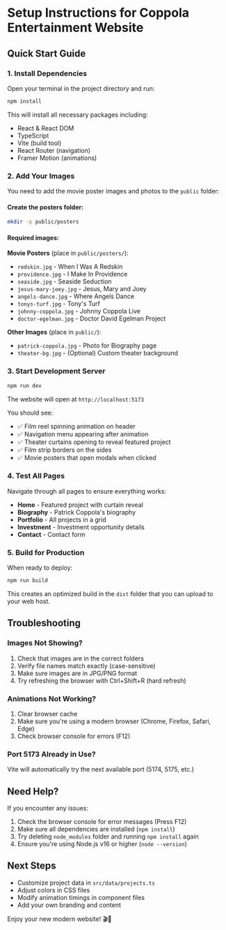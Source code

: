 # Setup Instructions for Coppola Entertainment Website

## Quick Start Guide

### 1. Install Dependencies

Open your terminal in the project directory and run:

```bash
npm install
```

This will install all necessary packages including:
- React & React DOM
- TypeScript
- Vite (build tool)
- React Router (navigation)
- Framer Motion (animations)

### 2. Add Your Images

You need to add the movie poster images and photos to the `public` folder:

#### Create the posters folder:
```bash
mkdir -p public/posters
```

#### Required images:

**Movie Posters** (place in `public/posters/`):
- `redskin.jpg` - When I Was A Redskin
- `providence.jpg` - I Make In Providence
- `seaside.jpg` - Seaside Seduction
- `jesus-mary-joey.jpg` - Jesus, Mary and Joey
- `angels-dance.jpg` - Where Angels Dance
- `tonys-turf.jpg` - Tony's Turf
- `johnny-coppola.jpg` - Johnny Coppola Live
- `doctor-egelman.jpg` - Doctor David Egelman Project

**Other Images** (place in `public/`):
- `patrick-coppola.jpg` - Photo for Biography page
- `theater-bg.jpg` - (Optional) Custom theater background

### 3. Start Development Server

```bash
npm run dev
```

The website will open at `http://localhost:5173`

You should see:
- ✅ Film reel spinning animation on header
- ✅ Navigation menu appearing after animation
- ✅ Theater curtains opening to reveal featured project
- ✅ Film strip borders on the sides
- ✅ Movie posters that open modals when clicked

### 4. Test All Pages

Navigate through all pages to ensure everything works:
- **Home** - Featured project with curtain reveal
- **Biography** - Patrick Coppola's biography
- **Portfolio** - All projects in a grid
- **Investment** - Investment opportunity details
- **Contact** - Contact form

### 5. Build for Production

When ready to deploy:

```bash
npm run build
```

This creates an optimized build in the `dist` folder that you can upload to your web host.

## Troubleshooting

### Images Not Showing?

1. Check that images are in the correct folders
2. Verify file names match exactly (case-sensitive)
3. Make sure images are in JPG/PNG format
4. Try refreshing the browser with Ctrl+Shift+R (hard refresh)

### Animations Not Working?

1. Clear browser cache
2. Make sure you're using a modern browser (Chrome, Firefox, Safari, Edge)
3. Check browser console for errors (F12)

### Port 5173 Already in Use?

Vite will automatically try the next available port (5174, 5175, etc.)

## Need Help?

If you encounter any issues:
1. Check the browser console for error messages (Press F12)
2. Make sure all dependencies are installed (`npm install`)
3. Try deleting `node_modules` folder and running `npm install` again
4. Ensure you're using Node.js v16 or higher (`node --version`)

## Next Steps

- Customize project data in `src/data/projects.ts`
- Adjust colors in CSS files
- Modify animation timings in component files
- Add your own branding and content

Enjoy your new modern website! 🎬🎪


